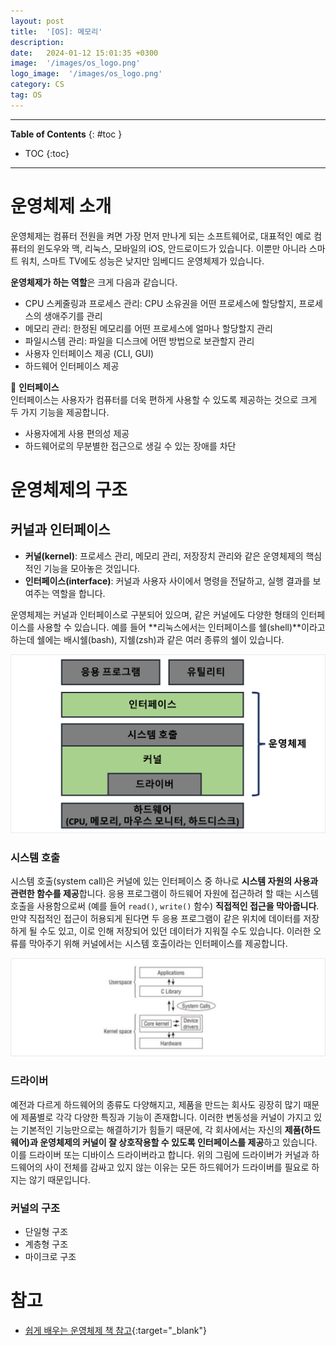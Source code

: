 ```yaml
---
layout: post
title:  '[OS]: 메모리'
description: 
date:   2024-01-12 15:01:35 +0300
image:  '/images/os_logo.png'
logo_image:  '/images/os_logo.png'
category: CS
tag: OS
---
```


---
**Table of Contents**
{: #toc }
*  TOC
{:toc}
---
# 운영체제 소개
운영체제는 컴퓨터 전원을 켜면 가장 먼저 만나게 되는 소프트웨어로, 대표적인 예로 컴퓨터의 윈도우와 맥, 리눅스, 모바일의 iOS, 안드로이드가 있습니다. 이뿐만 아니라 스마트 워치, 스마트 TV에도 성능은 낮지만 임베디드 운영체제가 있습니다.  

**운영체제가 하는 역할**은 크게 다음과 같습니다.  
- CPU 스케줄링과 프로세스 관리: CPU 소유권을 어떤 프로세스에 할당할지, 프로세스의 생애주기를 관리
- 메모리 관리: 한정된 메모리를 어떤 프로세스에 얼마나 할당할지 관리
- 파일시스템 관리: 파일을 디스크에 어떤 방법으로 보관할지 관리
- 사용자 인터페이스 제공 (CLI, GUI) 
- 하드웨어 인터페이스 제공  

🦊 **인터페이스**  
인터페이스는 사용자가 컴퓨터를 더욱 편하게 사용할 수 있도록 제공하는 것으로 크게 두 가지 기능을 제공합니다.  

- 사용자에게 사용 편의성 제공
- 하드웨어로의 무분별한 접근으로 생길 수 있는 장애를 차단


# 운영체제의 구조
## 커널과 인터페이스  
- **커널(kernel)**: 프로세스 관리, 메모리 관리, 저장장치 관리와 같은  운영체제의 핵심적인 기능을 모아놓은 것입니다.
- **인터페이스(interface)**: 커널과 사용자 사이에서 명령을 전달하고, 실행 결과를 보여주는 역할을 합니다.   

운영체제는 커널과 인터페이스로 구분되어 있으며, 같은 커널에도 다양한 형태의 인터페이스를 사용할 수 있습니다. 예를 들어 **리눅스에서는 인터페이스를 쉘(shell)**이라고 하는데 쉘에는 배시쉘(bash), 지쉘(zsh)과 같은 여러 종류의 쉘이 있습니다.  

![](../../images/os_1.png)

### 시스템 호출
시스템 호출(system call)은 커널에 있는 인터페이스 중 하나로 **시스템 자원의 사용과 관련한 함수를 제공**합니다. 응용 프로그램이 하드웨어 자원에 접근하려 할 때는 시스템 호출을 사용함으로써 (예를 들어 `read()`, `write()` 함수) **직접적인 접근을 막아줍니다**. 만약 직접적인 접근이 허용되게 된다면 두 응용 프로그램이 같은 위치에 데이터를 저장하게 될 수도 있고, 이로 인해 저장되어 있던 데이터가 지워질 수도 있습니다. 이러한 오류를 막아주기 위해 커널에서는 시스템 호출이라는 인터페이스를 제공합니다.  

![](/images/os_kernel_1.png)

### 드라이버
예전과 다르게 하드웨어의 종류도 다양해지고, 제품을 만드는 회사도 굉장히 많기 때문에 제품별로 각각 다양한 특징과 기능이 존재합니다. 이러한 변동성을 커널이 가지고 있는 기본적인 기능만으로는 해결하기가 힘들기 때문에, 각 회사에서는 자신의 **제품(하드웨어)과 운영체제의 커널이 잘 상호작용할 수 있도록 인터페이스를 제공**하고 있습니다. 이를 드라이버 또는 디바이스 드라이버라고 합니다. 위의 그림에 드라이버가 커널과 하드웨어의 사이 전체를 감싸고 있지 않는 이유는 모든 하드웨어가 드라이버를 필요로 하지는 않기 때문입니다.  

### 커널의 구조

- 단일형 구조
- 계층형 구조
- 마이크로 구조

# 참고
- [쉽게 배우는 운영체제 책 참고](http://www.kyobobook.co.kr/product/detailViewKor.laf?mallGb=KOR&ejkGb=KOR&barcode=9791156644071){:target="_blank"}